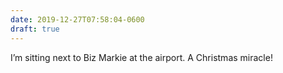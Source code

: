 ```yaml
---
date: 2019-12-27T07:58:04-0600
draft: true
---
```




I’m sitting next to Biz Markie at the airport. A Christmas miracle!



